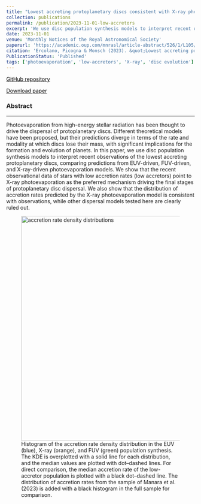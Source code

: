 ```yaml
---
title: "Lowest accreting protoplanetary discs consistent with X-ray photoevaporation driving their final dispersal"
collection: publications
permalink: /publication/2023-11-01-low-accretors
excerpt: 'We use disc population synthesis models to interpret recent observations of the lowest accreting protoplanetary discs, comparing predictions from EUV-driven, FUV-driven, and X-ray-driven photoevaporation models. We show that the recent observational data of stars with low accretion rates (low accretors) point to X-ray photoevaporation as the preferred mechanism driving the final stages of protoplanetary disc dispersal.'
date: 2023-11-01
venue: 'Monthly Notices of the Royal Astronomical Society'
paperurl: 'https://academic.oup.com/mnrasl/article-abstract/526/1/L105/7260862'
citation: 'Ercolano, Picogna & Monsch (2023). &quot;Lowest accreting protoplanetary discs consistent with X-ray photoevaporation driving their final dispersal.&quot; <i>Monthly Notices of the Royal Astronomical Society</i>. 526, 1.'
PublicationStatus: 'Published'
tags: ['photoevaporation', 'low-accretors', 'X-ray', 'disc evolution']
---
```

<i class="fab fa-fw fa-github" aria-hidden="true"></i> <a href="https://github.com/GiovanniPicogna/low-accretors" style="color : black;">GitHub repository </a>

<i class="fas fa-file-pdf" aria-hidden="true"></i> <a href="http://GiovanniPicogna.github.io/files/low-accretors.pdf" style="color : black;">Download paper </a>

### Abstract
---
Photoevaporation from high-energy stellar radiation has been thought to drive the dispersal of protoplanetary discs. Different theoretical models have been proposed, but their predictions diverge in terms of the rate and modality at which discs lose their mass, with significant implications for the formation and evolution of planets. In this paper, we use disc population synthesis models to interpret recent observations of the lowest accreting protoplanetary discs, comparing predictions from EUV-driven, FUV-driven, and X-ray-driven photoevaporation models. We show that the recent observational data of stars with low accretion rates (low accretors) point to X-ray photoevaporation as the preferred mechanism driving the final stages of protoplanetary disc dispersal. We also show that the distribution of accretion rates predicted by the X-ray photoevaporation model is consistent with observations, while other dispersal models tested here are clearly ruled out. 

<figure>
  <img src="http://GiovanniPicogna.github.io/images/low-accretors.png" alt="accretion rate density distributions" width="600"/>
  <figcaption>Histogram of the accretion rate density distribution in the EUV (blue), X-ray (orange), and FUV (green) population synthesis. The KDE is overplotted with a solid line for each distribution, and the median values are plotted with dot–dashed lines. For direct comparison, the median accretion rate of the low-accretor population is plotted with a black dot–dashed line. The distribution of accretion rates from the sample of Manara et al. (2023) is added with a black histogram in the full sample for comparison.</figcaption>
</figure>
